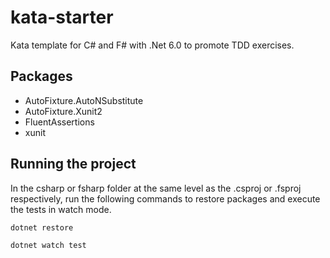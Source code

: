 # kata-starter

Kata template for C# and F# with .Net 6.0 to promote TDD exercises.

## Packages

- AutoFixture.AutoNSubstitute
- AutoFixture.Xunit2
- FluentAssertions
- xunit

## Running the project

In the csharp or fsharp folder at the same level as the .csproj or .fsproj respectively, run the following commands to restore packages and execute the tests in watch mode.

`dotnet restore`

`dotnet watch test`
